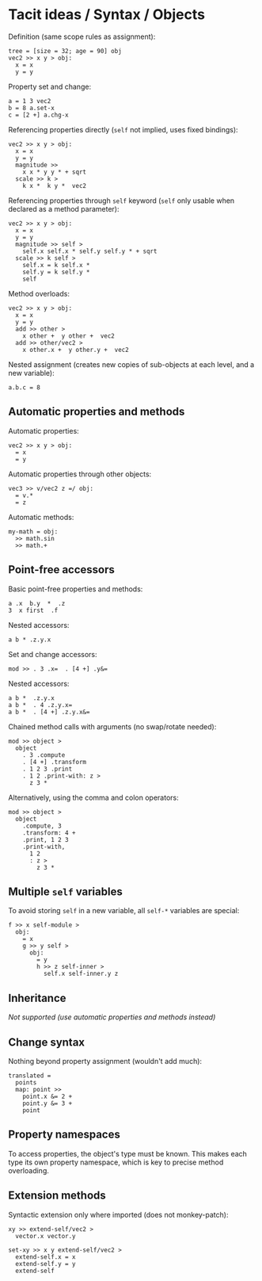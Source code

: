 # Tacit ideas / Syntax / Objects

Definition (same scope rules as assignment):
```
tree = [size = 32; age = 90] obj
vec2 >> x y > obj:
  x = x
  y = y
```

Property set and change:
```
a = 1 3 vec2
b = 8 a.set-x
c = [2 +] a.chg-x
```

Referencing properties directly (`self` not implied, uses fixed bindings):
```
vec2 >> x y > obj:
  x = x
  y = y
  magnitude >>
    x x * y y * + sqrt
  scale >> k >
    k x *  k y *  vec2
```

Referencing properties through `self` keyword (`self` only usable when declared as a method parameter):
```
vec2 >> x y > obj:
  x = x
  y = y
  magnitude >> self >
    self.x self.x * self.y self.y * + sqrt
  scale >> k self >
    self.x = k self.x *
    self.y = k self.y *
    self
```

Method overloads:
```
vec2 >> x y > obj:
  x = x
  y = y
  add >> other >
    x other +  y other +  vec2
  add >> other/vec2 >
    x other.x +  y other.y +  vec2
```

Nested assignment (creates new copies of sub-objects at each level, and a new variable):
```
a.b.c = 8
```

## Automatic properties and methods

Automatic properties:
```
vec2 >> x y > obj:
  = x
  = y
```

Automatic properties through other objects:
```
vec3 >> v/vec2 z =/ obj:
  = v.*
  = z
```

Automatic methods:
```
my-math = obj:
  >> math.sin
  >> math.+
```

## Point-free accessors

Basic point-free properties and methods:
```
a .x  b.y  *  .z
3  x first  .f
```

Nested accessors:
```
a b * .z.y.x
```

Set and change accessors:
```
mod >> . 3 .x=  . [4 +] .y&=
```

Nested accessors:
```
a b *  .z.y.x
a b *  . 4 .z.y.x=
a b *  . [4 +] .z.y.x&=
```

Chained method calls with arguments (no swap/rotate needed):
```
mod >> object >
  object
    . 3 .compute
    . [4 +] .transform
    . 1 2 3 .print
    . 1 2 .print-with: z >
      z 3 *
```

Alternatively, using the comma and colon operators:
```
mod >> object >
  object
    .compute, 3
    .transform: 4 +
    .print, 1 2 3
    .print-with,
      1 2
      : z >
        z 3 *
```

## Multiple `self` variables

To avoid storing `self` in a new variable, all `self-*` variables are special:

```
f >> x self-module >
  obj:
    = x
    g >> y self >
      obj:
        = y
        h >> z self-inner >
          self.x self-inner.y z
```

## Inheritance

_Not supported (use automatic properties and methods instead)_

## Change syntax

Nothing beyond property assignment (wouldn't add much):

```
translated =
  points
  map: point >>
    point.x &= 2 +
    point.y &= 3 +
    point
```

## Property namespaces

To access properties, the object's type must be known. This makes each type its own property namespace, which is key to precise method overloading.

## Extension methods

Syntactic extension only where imported (does not monkey-patch):

```
xy >> extend-self/vec2 >
  vector.x vector.y

set-xy >> x y extend-self/vec2 >
  extend-self.x = x
  extend-self.y = y
  extend-self
```
